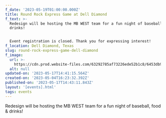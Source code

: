 ```yaml
---
f_date: '2023-05-19T01:00:00.000Z'
title: Round Rock Express Game at Dell Diamond
f_text: >-
  Redesign will be hosting the MB WEST team for a fun night of baseball, food &
  drinks!


  Event registration is closed. Thank you for expressing interest!
f_location: Dell Diamond, Texas
slug: round-rock-express-game-dell-diamond
f_image:
  url: >-
    https://cdn.prod.website-files.com/63292785af73226ede52b1c8/6453db962dcf35659aece416_dell-diamond.avif
  alt: null
updated-on: '2023-05-17T14:41:15.564Z'
created-on: '2023-05-04T16:23:32.392Z'
published-on: '2023-05-17T14:43:11.843Z'
layout: '[events].html'
tags: events
---
```


Redesign will be hosting the MB WEST team for a fun night of baseball, food & drinks!
